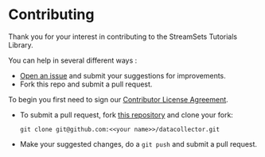 <!---
  Licensed under the Apache License, Version 2.0 (the "License");
  you may not use this file except in compliance with the License.
  You may obtain a copy of the License at

    http://www.apache.org/licenses/LICENSE-2.0

  Unless required by applicable law or agreed to in writing, software
  distributed under the License is distributed on an "AS IS" BASIS,
  WITHOUT WARRANTIES OR CONDITIONS OF ANY KIND, either express or implied.
  See the License for the specific language governing permissions and
  limitations under the License. See accompanying LICENSE file.
--->

# Contributing

Thank you for your interest in contributing to the StreamSets Tutorials Library.

You can help in several different ways :
- [Open an issue](http://issues.streamsets.com) and submit your suggestions for improvements.
- Fork this repo and submit a pull request.

To begin you first need to sign our [Contributor License Agreement](http://streamsets.com/contributing/).

- To submit a pull request, fork [this repository](http://github.com/streamsets/datacollector) and clone your fork:

    `git clone git@github.com:<<your name>>/datacollector.git`

- Make your suggested changes, do a `git push` and submit a pull request.

